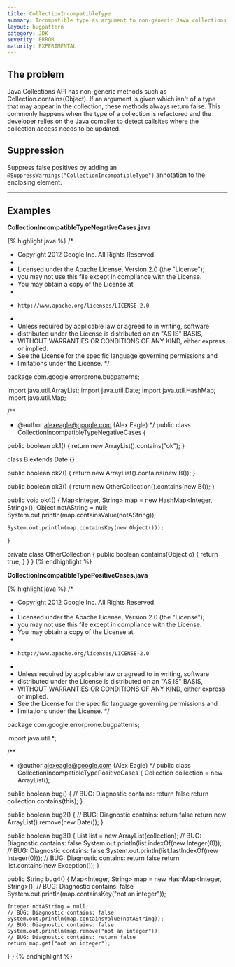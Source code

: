 ```yaml
---
title: CollectionIncompatibleType
summary: Incompatible type as argument to non-generic Java collections method.
layout: bugpattern
category: JDK
severity: ERROR
maturity: EXPERIMENTAL
---
```


<!--
*** AUTO-GENERATED, DO NOT MODIFY ***
To make changes, edit the @BugPattern annotation or the explanation in docs/bugpattern.
-->

## The problem
Java Collections API has non-generic methods such as Collection.contains(Object). If an argument is given which isn't of a type that may appear in the collection, these methods always return false. This commonly happens when the type of a collection is refactored and the developer relies on the Java compiler to detect callsites where the collection access needs to be updated.

## Suppression
Suppress false positives by adding an `@SuppressWarnings("CollectionIncompatibleType")` annotation to the enclosing element.

----------

## Examples
__CollectionIncompatibleTypeNegativeCases.java__

{% highlight java %}
/*
 * Copyright 2012 Google Inc. All Rights Reserved.
 *
 * Licensed under the Apache License, Version 2.0 (the "License");
 * you may not use this file except in compliance with the License.
 * You may obtain a copy of the License at
 *
 *     http://www.apache.org/licenses/LICENSE-2.0
 *
 * Unless required by applicable law or agreed to in writing, software
 * distributed under the License is distributed on an "AS IS" BASIS,
 * WITHOUT WARRANTIES OR CONDITIONS OF ANY KIND, either express or implied.
 * See the License for the specific language governing permissions and
 * limitations under the License.
 */

package com.google.errorprone.bugpatterns;

import java.util.ArrayList;
import java.util.Date;
import java.util.HashMap;
import java.util.Map;

/**
 * @author alexeagle@google.com (Alex Eagle)
 */
public class CollectionIncompatibleTypeNegativeCases {

  public boolean ok1() {
    return new ArrayList<String>().contains("ok");
  }

  class B extends Date {}

  public boolean ok2() {
    return new ArrayList<Date>().contains(new B());
  }

  public boolean ok3() {
    return new OtherCollection<String>().contains(new B());
  }

  public void ok4() {
    Map<Integer, String> map = new HashMap<Integer, String>();
    Object notAString = null;
    System.out.println(map.containsValue(notAString));

    System.out.println(map.containsKey(new Object()));
  }
  
  private class OtherCollection<E> {
    public boolean contains(Object o) {
      return true;
    }
  }
}
{% endhighlight %}

__CollectionIncompatibleTypePositiveCases.java__

{% highlight java %}
/*
 * Copyright 2012 Google Inc. All Rights Reserved.
 *
 * Licensed under the Apache License, Version 2.0 (the "License");
 * you may not use this file except in compliance with the License.
 * You may obtain a copy of the License at
 *
 *     http://www.apache.org/licenses/LICENSE-2.0
 *
 * Unless required by applicable law or agreed to in writing, software
 * distributed under the License is distributed on an "AS IS" BASIS,
 * WITHOUT WARRANTIES OR CONDITIONS OF ANY KIND, either express or implied.
 * See the License for the specific language governing permissions and
 * limitations under the License.
 */

package com.google.errorprone.bugpatterns;

import java.util.*;

/**
 * @author alexeagle@google.com (Alex Eagle)
 */
public class CollectionIncompatibleTypePositiveCases {
  Collection<String> collection = new ArrayList<String>();

  public boolean bug() {
    // BUG: Diagnostic contains: return false
    return collection.contains(this);
  }

  public boolean bug2() {
    // BUG: Diagnostic contains: return false
    return new ArrayList<String>().remove(new Date());
  }

  public boolean bug3() {
    List<String> list = new ArrayList<String>(collection);
    // BUG: Diagnostic contains: false
    System.out.println(list.indexOf(new Integer(0)));
    // BUG: Diagnostic contains: false
    System.out.println(list.lastIndexOf(new Integer(0)));
    // BUG: Diagnostic contains: return false
    return list.contains(new Exception());
  }

  public String bug4() {
    Map<Integer, String> map = new HashMap<Integer, String>();
    // BUG: Diagnostic contains: false
    System.out.println(map.containsKey("not an integer"));

    Integer notAString = null;
    // BUG: Diagnostic contains: false
    System.out.println(map.containsValue(notAString));
    // BUG: Diagnostic contains: false
    System.out.println(map.remove("not an integer"));
    // BUG: Diagnostic contains: return false
    return map.get("not an integer");
  }
}
{% endhighlight %}

